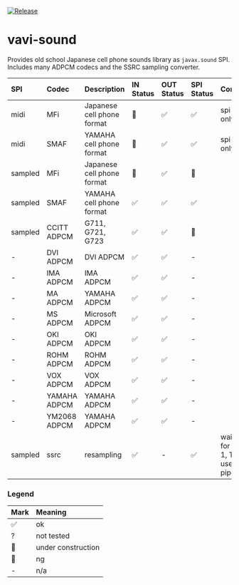 [![Release](https://jitpack.io/v/umjammer/vavi-sound.svg)](https://jitpack.io/#umjammer/vavi-sound)

# vavi-sound

Provides old school Japanese cell phone sounds library as `javax.sound` SPI.
Includes many ADPCM codecs and the SSRC sampling converter.

| **SPI** |  **Codec** |  **Description** | **IN Status** | **OUT Status** | **SPI Status** | **Comment** |
|:--------|:-----------|:-----------------|:--------------|:---------------|:---------------|:------------|
| midi | MFi | Japanese cell phone format |  🚧 | ✅ | ✅ | spi write only |
| midi | SMAF | YAMAHA cell phone format | 🚧 | ✅ | ✅ | spi write only |
| sampled | MFi | Japanese cell phone format |  🚫 | ✅ | 🚫 | |
| sampled | SMAF | YAMAHA cell phone format | ✅ | ✅ | ✅ | |
| sampled | CCITT ADPCM | G711, G721, G723 | ✅ | ✅ | 🚫 | |
| - | DVI ADPCM | DVI ADPCM | ✅  | ✅ | - | |
| - | IMA ADPCM | IMA ADPCM  | ✅ | ✅ | - | |
| - | MA ADPCM | YAMAHA ADPCM  | ✅  | ✅ | - | |
| - | MS ADPCM | Microsoft ADPCM  | ✅  | ✅ | - | |
| - | OKI ADPCM | OKI ADPCM  | ✅ | ✅ | - | |
| - | ROHM ADPCM | ROHM ADPCM  | ✅ | ✅ | - | |
| - | VOX ADPCM | VOX ADPCM  | ✅ | ✅ | - | |
| - | YAMAHA ADPCM | YAMAHA ADPCM  | ✅ | ✅ | - | |
| - | YM2068 ADPCM | YAMAHA ADPCM  | ✅ | ✅ | - | |
| sampled | ssrc | resampling | ✅ | - | ✅ | waiting for phase 1, TODO use nio pipe |

### Legend ###

|Mark|Meaning|
|:--|:---|
| ✅ | ok |
| ? | not tested |
| 🚧 | under construction |
| 🚫 | ng |
| - | n/a |
